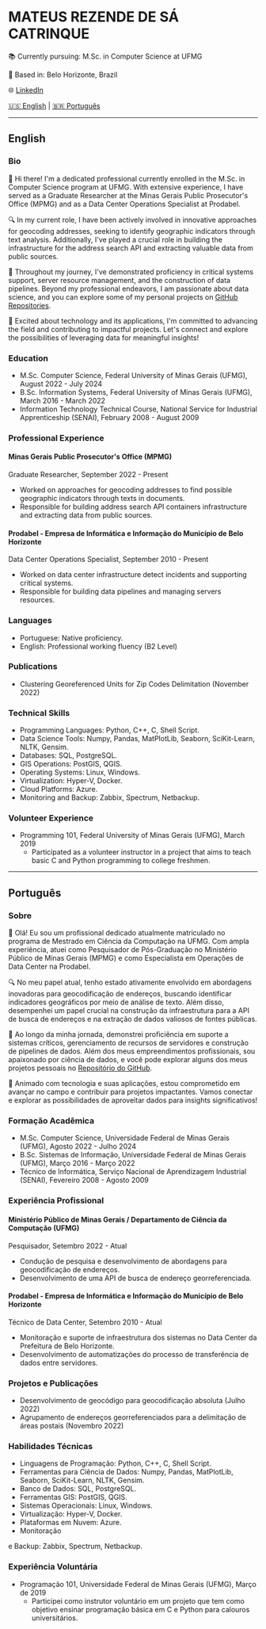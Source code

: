 # MATEUS REZENDE DE SÁ CATRINQUE

📚 Currently pursuing: M.Sc. in Computer Science at UFMG

📍 Based in: Belo Horizonte, Brazil

🌐 [LinkedIn](https://www.linkedin.com/in/mcatrinque) 

 [🇺🇸 English](#english) | [🇧🇷 Português](#português)
 
---

## English

### Bio
👋 Hi there! I'm a dedicated professional currently enrolled in the M.Sc. in Computer Science program at UFMG. With extensive experience, I have served as a Graduate Researcher at the Minas Gerais Public Prosecutor's Office (MPMG) and as a Data Center Operations Specialist at Prodabel.

🔍 In my current role, I have been actively involved in innovative approaches for geocoding addresses, seeking to identify geographic indicators through text analysis. Additionally, I've played a crucial role in building the infrastructure for the address search API and extracting valuable data from public sources.

💼 Throughout my journey, I've demonstrated proficiency in critical systems support, server resource management, and the construction of data pipelines. Beyond my professional endeavors, I am passionate about data science, and you can explore some of my personal projects on [GitHub Repositories](https://github.com/mcatrinque?tab=repositories).

🚀 Excited about technology and its applications, I'm committed to advancing the field and contributing to impactful projects. Let's connect and explore the possibilities of leveraging data for meaningful insights!

### Education
- M.Sc. Computer Science, Federal University of Minas Gerais (UFMG), August 2022 - July 2024
- B.Sc. Information Systems, Federal University of Minas Gerais (UFMG), March 2016 - March 2022
- Information Technology Technical Course, National Service for Industrial Apprenticeship (SENAI), February 2008 - August 2009

### Professional Experience
#### Minas Gerais Public Prosecutor's Office (MPMG)
Graduate Researcher, September 2022 - Present
- Worked on approaches for geocoding addresses to find possible geographic indicators through texts in documents.
- Responsible for building address search API containers infrastructure and extracting data from public sources.

#### Prodabel - Empresa de Informática e Informação do Município de Belo Horizonte
Data Center Operations Specialist, September 2010 - Present
- Worked on data center infrastructure detect incidents and supporting critical systems.
- Responsible for building data pipelines and managing servers resources.

### Languages
- Portuguese: Native proficiency.
- English: Professional working fluency (B2 Level)

### Publications
- Clustering Georeferenced Units for Zip Codes Delimitation (November 2022)

### Technical Skills
- Programming Languages: Python, C++, C, Shell Script.
- Data Science Tools: Numpy, Pandas, MatPlotLib, Seaborn, SciKit-Learn, NLTK, Gensim. 
- Databases: SQL, PostgreSQL.
- GIS Operations: PostGIS, QGIS.
- Operating Systems: Linux, Windows.
- Virtualization: Hyper-V, Docker.
- Cloud Platforms: Azure.
- Monitoring and Backup: Zabbix, Spectrum, Netbackup.

### Volunteer Experience
- Programming 101, Federal University of Minas Gerais (UFMG), March 2019
  - Participated as a volunteer instructor in a project that aims to teach basic C and Python programming to college freshmen.

---

## Português

### Sobre
👋 Olá! Eu sou um profissional dedicado atualmente matriculado no programa de Mestrado em Ciência da Computação na UFMG. Com ampla experiência, atuei como Pesquisador de Pós-Graduação no Ministério Público de Minas Gerais (MPMG) e como Especialista em Operações de Data Center na Prodabel.

🔍 No meu papel atual, tenho estado ativamente envolvido em abordagens inovadoras para geocodificação de endereços, buscando identificar indicadores geográficos por meio de análise de texto. Além disso, desempenhei um papel crucial na construção da infraestrutura para a API de busca de endereços e na extração de dados valiosos de fontes públicas.

💼 Ao longo da minha jornada, demonstrei proficiência em suporte a sistemas críticos, gerenciamento de recursos de servidores e construção de pipelines de dados. Além dos meus empreendimentos profissionais, sou apaixonado por ciência de dados, e você pode explorar alguns dos meus projetos pessoais no [Repositório do GitHub](https://github.com/mcatrinque?tab=repositories).

🚀 Animado com tecnologia e suas aplicações, estou comprometido em avançar no campo e contribuir para projetos impactantes. Vamos conectar e explorar as possibilidades de aproveitar dados para insights significativos!

### Formação Acadêmica
- M.Sc. Computer Science, Universidade Federal de Minas Gerais (UFMG), Agosto 2022 - Julho 2024
- B.Sc. Sistemas de Informação, Universidade Federal de Minas Gerais (UFMG), Março 2016 - Março 2022
- Técnico de Informática, Serviço Nacional de Aprendizagem Industrial (SENAI), Fevereiro 2008 - Agosto 2009

### Experiência Profissional
#### Ministério Público de Minas Gerais / Departamento de Ciência da Computação (UFMG)
Pesquisador, Setembro 2022 - Atual
- Condução de pesquisa e desenvolvimento de abordagens para geocodificação de endereços.
- Desenvolvimento de uma API de busca de endereço georreferenciada.

#### Prodabel - Empresa de Informática e Informação do Município de Belo Horizonte
Técnico de Data Center, Setembro 2010 - Atual
- Monitoração e suporte de infraestrutura dos sistemas no Data Center da Prefeitura de Belo Horizonte.
- Desenvolvimento de automatizações do processo de transferência de dados entre servidores.

### Projetos e Publicações
- Desenvolvimento de geocódigo para geocodificação absoluta (Julho 2022)
- Agrupamento de endereços georreferenciados para a delimitação de áreas postais (Novembro 2022)

### Habilidades Técnicas
- Linguagens de Programação: Python, C++, C, Shell Script.
- Ferramentas para Ciência de Dados: Numpy, Pandas, MatPlotLib, Seaborn, SciKit-Learn, NLTK, Gensim.
- Banco de Dados: SQL, PostgreSQL.
- Ferramentas GIS: PostGIS, QGIS.
- Sistemas Operacionais: Linux, Windows.
- Virtualização: Hyper-V, Docker.
- Plataformas em Nuvem: Azure.
- Monitoração

 e Backup: Zabbix, Spectrum, Netbackup.

### Experiência Voluntária
- Programação 101, Universidade Federal de Minas Gerais (UFMG), Março de 2019
  - Participei como instrutor voluntário em um projeto que tem como objetivo ensinar programação básica em C e Python para calouros universitários.
```
